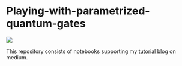 # Playing-with-parametrized-quantum-gates

<img src='https://img.shields.io/badge/Qiskit-v0.21.0-orange' />

This repository consists of notebooks supporting my [tutorial blog](https://medium.com/@pragyakatyayan/how-to-find-correct-angle-values-of-parametrized-quantum-gates-using-qiskit-3f30c2aa4ebf) on medium.   


